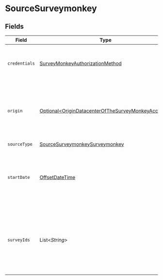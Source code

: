 # SourceSurveymonkey


## Fields

| Field                                                                                                                                        | Type                                                                                                                                         | Required                                                                                                                                     | Description                                                                                                                                  | Example                                                                                                                                      |
| -------------------------------------------------------------------------------------------------------------------------------------------- | -------------------------------------------------------------------------------------------------------------------------------------------- | -------------------------------------------------------------------------------------------------------------------------------------------- | -------------------------------------------------------------------------------------------------------------------------------------------- | -------------------------------------------------------------------------------------------------------------------------------------------- |
| `credentials`                                                                                                                                | [SurveyMonkeyAuthorizationMethod](../../models/shared/SurveyMonkeyAuthorizationMethod.md)                                                    | :heavy_check_mark:                                                                                                                           | The authorization method to use to retrieve data from SurveyMonkey                                                                           |                                                                                                                                              |
| `origin`                                                                                                                                     | [Optional\<OriginDatacenterOfTheSurveyMonkeyAccount>](../../models/shared/OriginDatacenterOfTheSurveyMonkeyAccount.md)                       | :heavy_minus_sign:                                                                                                                           | Depending on the originating datacenter of the SurveyMonkey account, the API access URL may be different.                                    |                                                                                                                                              |
| `sourceType`                                                                                                                                 | [SourceSurveymonkeySurveymonkey](../../models/shared/SourceSurveymonkeySurveymonkey.md)                                                      | :heavy_check_mark:                                                                                                                           | N/A                                                                                                                                          |                                                                                                                                              |
| `startDate`                                                                                                                                  | [OffsetDateTime](https://docs.oracle.com/javase/8/docs/api/java/time/OffsetDateTime.html)                                                    | :heavy_check_mark:                                                                                                                           | UTC date and time in the format 2017-01-25T00:00:00Z. Any data before this date will not be replicated.                                      | 2021-01-01T00:00:00Z                                                                                                                         |
| `surveyIds`                                                                                                                                  | List\<*String*>                                                                                                                              | :heavy_minus_sign:                                                                                                                           | IDs of the surveys from which you'd like to replicate data. If left empty, data from all boards to which you have access will be replicated. |                                                                                                                                              |
